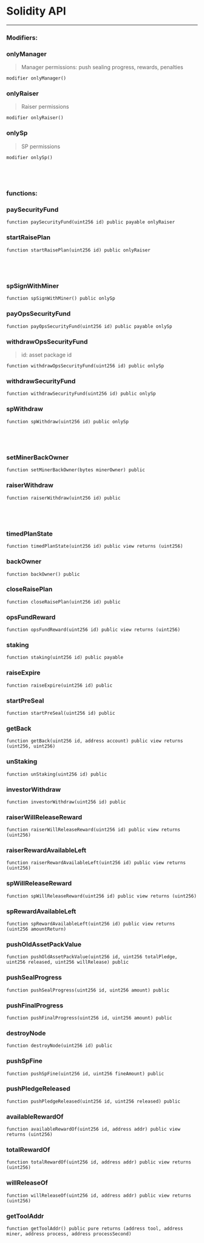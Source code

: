# Solidity API
 --- 

### Modifiers:
### onlyManager
> Manager permissions: push sealing progress, rewards, penalties
```solidity
modifier onlyManager()
```

### onlyRaiser
> Raiser permissions
```solidity
modifier onlyRaiser()
```

### onlySp
> SP permissions
```solidity
modifier onlySp()
```
&nbsp;
&nbsp;
&nbsp;
&nbsp;
 --- 

### functions:

### paySecurityFund

```solidity
function paySecurityFund(uint256 id) public payable onlyRaiser
```

### startRaisePlan

```solidity
function startRaisePlan(uint256 id) public onlyRaiser
```

&nbsp;
&nbsp;
&nbsp;
&nbsp;
 --- 

### spSignWithMiner

```solidity
function spSignWithMiner() public onlySp
```

### payOpsSecurityFund

```solidity
function payOpsSecurityFund(uint256 id) public payable onlySp
```

### withdrawOpsSecurityFund
> id: asset package id  
```solidity
function withdrawOpsSecurityFund(uint256 id) public onlySp
```

### withdrawSecurityFund

```solidity
function withdrawSecurityFund(uint256 id) public onlySp
```

### spWithdraw

```solidity
function spWithdraw(uint256 id) public onlySp
```


&nbsp;
&nbsp;
&nbsp;
&nbsp;
 --- 


### setMinerBackOwner

```solidity
function setMinerBackOwner(bytes minerOwner) public
```

### raiserWithdraw

```solidity
function raiserWithdraw(uint256 id) public
```

&nbsp;
&nbsp;
&nbsp;
&nbsp;
---

### timedPlanState

```solidity
function timedPlanState(uint256 id) public view returns (uint256)
```

### backOwner

```solidity
function backOwner() public
```

### closeRaisePlan

```solidity
function closeRaisePlan(uint256 id) public
```


### opsFundReward

```solidity
function opsFundReward(uint256 id) public view returns (uint256)
```

### staking

```solidity
function staking(uint256 id) public payable
```

### raiseExpire

```solidity
function raiseExpire(uint256 id) public
```

### startPreSeal

```solidity
function startPreSeal(uint256 id) public
```

### getBack

```solidity
function getBack(uint256 id, address account) public view returns (uint256, uint256)
```

### unStaking

```solidity
function unStaking(uint256 id) public
```

### investorWithdraw

```solidity
function investorWithdraw(uint256 id) public
```



### raiserWillReleaseReward

```solidity
function raiserWillReleaseReward(uint256 id) public view returns (uint256)
```

### raiserRewardAvailableLeft

```solidity
function raiserRewardAvailableLeft(uint256 id) public view returns (uint256)
```

### spWillReleaseReward

```solidity
function spWillReleaseReward(uint256 id) public view returns (uint256)
```

### spRewardAvailableLeft

```solidity
function spRewardAvailableLeft(uint256 id) public view returns (uint256 amountReturn)
```

### pushOldAssetPackValue

```solidity
function pushOldAssetPackValue(uint256 id, uint256 totalPledge, uint256 released, uint256 willRelease) public
```

### pushSealProgress

```solidity
function pushSealProgress(uint256 id, uint256 amount) public
```

### pushFinalProgress

```solidity
function pushFinalProgress(uint256 id, uint256 amount) public
```

### destroyNode

```solidity
function destroyNode(uint256 id) public
```

### pushSpFine

```solidity
function pushSpFine(uint256 id, uint256 fineAmount) public
```

### pushPledgeReleased

```solidity
function pushPledgeReleased(uint256 id, uint256 released) public
```

### availableRewardOf

```solidity
function availableRewardOf(uint256 id, address addr) public view returns (uint256)
```

### totalRewardOf

```solidity
function totalRewardOf(uint256 id, address addr) public view returns (uint256)
```

### willReleaseOf

```solidity
function willReleaseOf(uint256 id, address addr) public view returns (uint256)
```

### getToolAddr

```solidity
function getToolAddr() public pure returns (address tool, address miner, address process, address processSecond)
```

